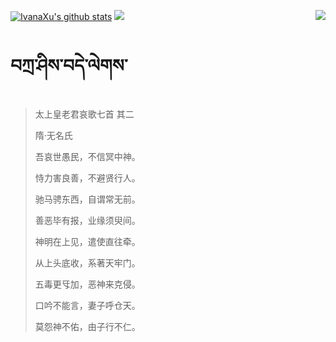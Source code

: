 [![IvanaXu's github stats](https://github-readme-stats.vercel.app/api?username=IvanaXu&show_icons=true&theme=vue-dark)](https://github.com/anuraghazra/github-readme-stats)
<img align="right" src="https://github-readme-stats.vercel.app/api/top-langs/?username=IvanaXu&langs_count=7&theme=graywhite" />
<img src="https://github-readme-stats.vercel.app/api/wakatime?username=IvanaXu&layout=compact&langs_count=6&theme=vue-dark&&custom_title=Programming Times(Jul 29 2021-)" />
# བཀྲ་ཤིས་བདེ་ལེགས་
> 太上皇老君哀歌七首 其二
>
> 隋·无名氏
>
> 吾哀世愚民，不信冥中神。
> 
> 恃力害良善，不避贤行人。
> 
> 驰马骋东西，自谓常无前。
> 
> 善恶毕有报，业缘须臾间。
> 
> 神明在上见，遣使直往牵。
> 
> 从上头底收，系著天牢门。
> 
> 五毒更㸦加，恶神来克侵。
> 
> 口吟不能言，妻子呼仓天。
> 
> 莫怨神不佑，由子行不仁。